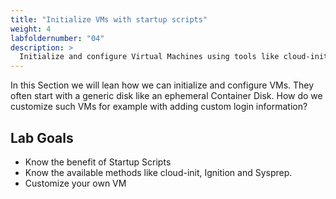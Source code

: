 ```yaml
---
title: "Initialize VMs with startup scripts"
weight: 4
labfoldernumber: "04"
description: >
  Initialize and configure Virtual Machines using tools like cloud-init, Ignition or Sysprep.
---
```


In this Section we will lean how we can initialize and configure VMs. They often start with a generic disk like an ephemeral
Container Disk. How do we customize such VMs for example with adding custom login information?


## Lab Goals

* Know the benefit of Startup Scripts
* Know the available methods like cloud-init, Ignition and Sysprep.
* Customize your own VM
